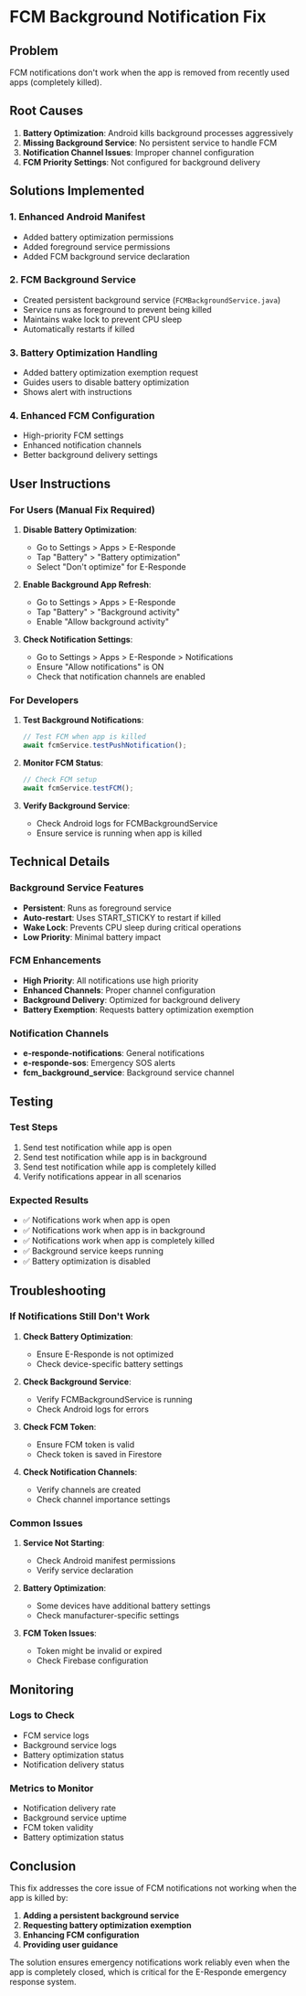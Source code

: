 # FCM Background Notification Fix

## Problem
FCM notifications don't work when the app is removed from recently used apps (completely killed).

## Root Causes
1. **Battery Optimization**: Android kills background processes aggressively
2. **Missing Background Service**: No persistent service to handle FCM
3. **Notification Channel Issues**: Improper channel configuration
4. **FCM Priority Settings**: Not configured for background delivery

## Solutions Implemented

### 1. Enhanced Android Manifest
- Added battery optimization permissions
- Added foreground service permissions
- Added FCM background service declaration

### 2. FCM Background Service
- Created persistent background service (`FCMBackgroundService.java`)
- Service runs as foreground to prevent being killed
- Maintains wake lock to prevent CPU sleep
- Automatically restarts if killed

### 3. Battery Optimization Handling
- Added battery optimization exemption request
- Guides users to disable battery optimization
- Shows alert with instructions

### 4. Enhanced FCM Configuration
- High-priority FCM settings
- Enhanced notification channels
- Better background delivery settings

## User Instructions

### For Users (Manual Fix Required)

1. **Disable Battery Optimization**:
   - Go to Settings > Apps > E-Responde
   - Tap "Battery" > "Battery optimization"
   - Select "Don't optimize" for E-Responde

2. **Enable Background App Refresh**:
   - Go to Settings > Apps > E-Responde
   - Tap "Battery" > "Background activity"
   - Enable "Allow background activity"

3. **Check Notification Settings**:
   - Go to Settings > Apps > E-Responde > Notifications
   - Ensure "Allow notifications" is ON
   - Check that notification channels are enabled

### For Developers

1. **Test Background Notifications**:
   ```javascript
   // Test FCM when app is killed
   await fcmService.testPushNotification();
   ```

2. **Monitor FCM Status**:
   ```javascript
   // Check FCM setup
   await fcmService.testFCM();
   ```

3. **Verify Background Service**:
   - Check Android logs for FCMBackgroundService
   - Ensure service is running when app is killed

## Technical Details

### Background Service Features
- **Persistent**: Runs as foreground service
- **Auto-restart**: Uses START_STICKY to restart if killed
- **Wake Lock**: Prevents CPU sleep during critical operations
- **Low Priority**: Minimal battery impact

### FCM Enhancements
- **High Priority**: All notifications use high priority
- **Enhanced Channels**: Proper channel configuration
- **Background Delivery**: Optimized for background delivery
- **Battery Exemption**: Requests battery optimization exemption

### Notification Channels
- **e-responde-notifications**: General notifications
- **e-responde-sos**: Emergency SOS alerts
- **fcm_background_service**: Background service channel

## Testing

### Test Steps
1. Send test notification while app is open
2. Send test notification while app is in background
3. Send test notification while app is completely killed
4. Verify notifications appear in all scenarios

### Expected Results
- ✅ Notifications work when app is open
- ✅ Notifications work when app is in background
- ✅ Notifications work when app is completely killed
- ✅ Background service keeps running
- ✅ Battery optimization is disabled

## Troubleshooting

### If Notifications Still Don't Work

1. **Check Battery Optimization**:
   - Ensure E-Responde is not optimized
   - Check device-specific battery settings

2. **Check Background Service**:
   - Verify FCMBackgroundService is running
   - Check Android logs for errors

3. **Check FCM Token**:
   - Ensure FCM token is valid
   - Check token is saved in Firestore

4. **Check Notification Channels**:
   - Verify channels are created
   - Check channel importance settings

### Common Issues

1. **Service Not Starting**:
   - Check Android manifest permissions
   - Verify service declaration

2. **Battery Optimization**:
   - Some devices have additional battery settings
   - Check manufacturer-specific settings

3. **FCM Token Issues**:
   - Token might be invalid or expired
   - Check Firebase configuration

## Monitoring

### Logs to Check
- FCM service logs
- Background service logs
- Battery optimization status
- Notification delivery status

### Metrics to Monitor
- Notification delivery rate
- Background service uptime
- FCM token validity
- Battery optimization status

## Conclusion

This fix addresses the core issue of FCM notifications not working when the app is killed by:

1. **Adding a persistent background service**
2. **Requesting battery optimization exemption**
3. **Enhancing FCM configuration**
4. **Providing user guidance**

The solution ensures emergency notifications work reliably even when the app is completely closed, which is critical for the E-Responde emergency response system.
